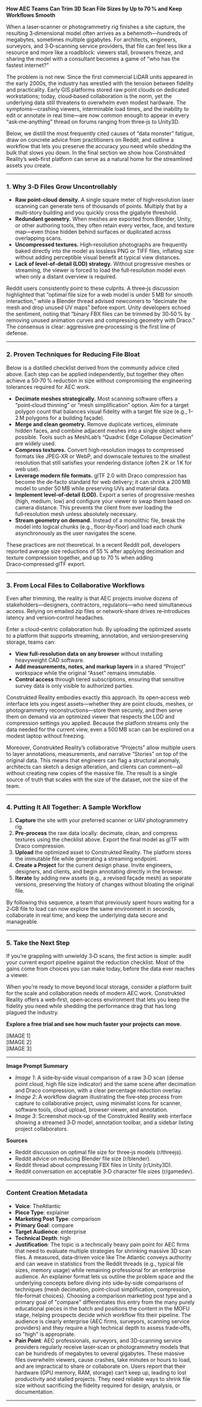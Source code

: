 **How AEC Teams Can Trim 3D Scan File Sizes by Up to 70 % and Keep Workflows Smooth**

When a laser‑scanner or photogrammetry rig finishes a site capture, the resulting 3‑dimensional model often arrives as a behemoth—hundreds of megabytes, sometimes multiple gigabytes. For architects, engineers, surveyors, and 3‑D‑scanning service providers, that file can feel less like a resource and more like a roadblock: viewers stall, browsers freeze, and sharing the model with a consultant becomes a game of “who has the fastest internet?”  

The problem is not new. Since the first commercial LiDAR units appeared in the early 2000s, the industry has wrestled with the tension between fidelity and practicality. Early GIS platforms stored raw point clouds on dedicated workstations; today, cloud‑based collaboration is the norm, yet the underlying data still threatens to overwhelm even modest hardware. The symptoms—crashing viewers, interminable load times, and the inability to edit or annotate in real time—are now common enough to appear in every “ask‑me‑anything” thread on forums ranging from three‑js to Unity3D.

Below, we distill the most frequently cited causes of “data monster” fatigue, draw on concrete advice from practitioners on Reddit, and outline a workflow that lets you preserve the accuracy you need while shedding the bulk that slows you down. In the final section we show how Construkted Reality’s web‑first platform can serve as a natural home for the streamlined assets you create.

---

### 1. Why 3‑D Files Grow Uncontrollably  

* **Raw point‑cloud density.** A single square meter of high‑resolution laser scanning can generate tens of thousands of points. Multiply that by a multi‑story building and you quickly cross the gigabyte threshold.  
* **Redundant geometry.** When meshes are exported from Blender, Unity, or other authoring tools, they often retain every vertex, face, and texture map—even those hidden behind surfaces or duplicated across overlapping scans.  
* **Uncompressed textures.** High‑resolution photographs are frequently baked directly into the model as lossless PNG or TIFF files, inflating size without adding perceptible visual benefit at typical view distances.  
* **Lack of level‑of‑detail (LOD) strategy.** Without progressive meshes or streaming, the viewer is forced to load the full‑resolution model even when only a distant overview is required.

Reddit users consistently point to these culprits. A three‑js discussion highlighted that “optimal file size for a web model is under 5 MB for smooth interaction,” while a Blender thread advised newcomers to “decimate the mesh and drop unused UV maps” before export. Unity developers echoed the sentiment, noting that “binary FBX files can be trimmed by 30‑50 % by removing unused animation curves and compressing geometry with Draco.” The consensus is clear: aggressive pre‑processing is the first line of defense.

---

### 2. Proven Techniques for Reducing File Bloat  

Below is a distilled checklist derived from the community advice cited above. Each step can be applied independently, but together they often achieve a 50‑70 % reduction in size without compromising the engineering tolerances required for AEC work.

* **Decimate meshes strategically.** Most scanning software offers a “point‑cloud thinning” or “mesh simplification” option. Aim for a target polygon count that balances visual fidelity with a target file size (e.g., 1–2 M polygons for a building façade).  
* **Merge and clean geometry.** Remove duplicate vertices, eliminate hidden faces, and combine adjacent meshes into a single object where possible. Tools such as MeshLab’s “Quadric Edge Collapse Decimation” are widely used.  
* **Compress textures.** Convert high‑resolution images to compressed formats like JPEG‑XR or WebP, and downscale textures to the smallest resolution that still satisfies your rendering distance (often 2 K or 1 K for web use).  
* **Leverage modern file formats.** glTF 2.0 with Draco compression has become the de‑facto standard for web delivery; it can shrink a 200 MB model to under 50 MB while preserving UVs and material data.  
* **Implement level‑of‑detail (LOD).** Export a series of progressive meshes (high, medium, low) and configure your viewer to swap them based on camera distance. This prevents the client from ever loading the full‑resolution mesh unless absolutely necessary.  
* **Stream geometry on demand.** Instead of a monolithic file, break the model into logical chunks (e.g., floor‑by‑floor) and load each chunk asynchronously as the user navigates the scene.  

These practices are not theoretical. In a recent Reddit poll, developers reported average size reductions of 55 % after applying decimation and texture compression together, and up to 70 % when adding Draco‑compressed glTF export.

---

### 3. From Local Files to Collaborative Workflows  

Even after trimming, the reality is that AEC projects involve dozens of stakeholders—designers, contractors, regulators—who need simultaneous access. Relying on emailed zip files or network‑share drives re‑introduces latency and version‑control headaches.

Enter a cloud‑centric collaboration hub. By uploading the optimized assets to a platform that supports streaming, annotation, and version‑preserving storage, teams can:

* **View full‑resolution data on any browser** without installing heavyweight CAD software.  
* **Add measurements, notes, and markup layers** in a shared “Project” workspace while the original “Asset” remains immutable.  
* **Control access** through tiered subscriptions, ensuring that sensitive survey data is only visible to authorized parties.  

Construkted Reality embodies exactly this approach. Its open‑access web interface lets you ingest assets—whether they are point clouds, meshes, or photogrammetry reconstructions—store them securely, and then serve them on demand via an optimized viewer that respects the LOD and compression settings you applied. Because the platform streams only the data needed for the current view, even a 500 MB scan can be explored on a modest laptop without freezing.

Moreover, Construkted Reality’s collaborative “Projects” allow multiple users to layer annotations, measurements, and narrative “Stories” on top of the original data. This means that engineers can flag a structural anomaly, architects can sketch a design alteration, and clients can comment—all without creating new copies of the massive file. The result is a single source of truth that scales with the size of the dataset, not the size of the team.

---

### 4. Putting It All Together: A Sample Workflow  

1. **Capture** the site with your preferred scanner or UAV photogrammetry rig.  
2. **Pre‑process** the raw data locally: decimate, clean, and compress textures using the checklist above. Export the final model as glTF with Draco compression.  
3. **Upload** the optimized asset to Construkted Reality. The platform stores the immutable file while generating a streaming endpoint.  
4. **Create a Project** for the current design phase. Invite engineers, designers, and clients, and begin annotating directly in the browser.  
5. **Iterate** by adding new assets (e.g., a revised façade mesh) as separate versions, preserving the history of changes without bloating the original file.  

By following this sequence, a team that previously spent hours waiting for a 2‑GB file to load can now explore the same environment in seconds, collaborate in real time, and keep the underlying data secure and manageable.

---

### 5. Take the Next Step  

If you’re grappling with unwieldy 3‑D scans, the first action is simple: audit your current export pipeline against the reduction checklist. Most of the gains come from choices you can make today, before the data ever reaches a viewer.  

When you’re ready to move beyond local storage, consider a platform built for the scale and collaboration needs of modern AEC work. Construkted Reality offers a web‑first, open‑access environment that lets you keep the fidelity you need while shedding the performance drag that has long plagued the industry.

**Explore a free trial and see how much faster your projects can move.**  

[IMAGE 1]  
[IMAGE 2]  
[IMAGE 3]  

---

**Image Prompt Summary**  
- *Image 1*: A side‑by‑side visual comparison of a raw 3‑D scan (dense point cloud, high file size indicator) and the same scene after decimation and Draco compression, with a clear percentage reduction overlay.  
- *Image 2*: A workflow diagram illustrating the five‑step process from capture to collaborative project, using minimalist icons for scanner, software tools, cloud upload, browser viewer, and annotation.  
- *Image 3*: Screenshot mock‑up of the Construkted Reality web interface showing a streamed 3‑D model, annotation toolbar, and a sidebar listing project collaborators.

**Sources**  
- Reddit discussion on optimal file size for three‑js models (r/threejs).  
- Reddit advice on reducing Blender file size (r/blender).  
- Reddit thread about compressing FBX files in Unity (r/Unity3D).  
- Reddit conversation on acceptable 3‑D character file sizes (r/gamedev). 
---
### Content Creation Metadata
- **Voice**: TheAtlantic
- **Piece Type**: explainer
- **Marketing Post Type**: comparison
- **Primary Goal**: compare
- **Target Audience**: enterprise
- **Technical Depth**: high
- **Justification**: The topic is a technically heavy pain point for AEC firms that need to evaluate multiple strategies for shrinking massive 3D scan files. A measured, data‑driven voice like The Atlantic conveys authority and can weave in statistics from the Reddit threads (e.g., typical file sizes, memory usage) while remaining professional for an enterprise audience. An explainer format lets us outline the problem space and the underlying concepts before diving into side‑by‑side comparisons of techniques (mesh decimation, point‑cloud simplification, compression, file‑format choices). Choosing a comparison marketing post type and a primary goal of "compare" differentiates this entry from the many purely educational pieces in the batch and positions the content in the MOFU stage, helping prospects decide which workflow fits their pipeline. The audience is clearly enterprise (AEC firms, surveyors, scanning service providers) and they require a high technical depth to assess trade‑offs, so "high" is appropriate.
- **Pain Point**: AEC professionals, surveyors, and 3D‑scanning service providers regularly receive laser‑scan or photogrammetry models that can be hundreds of megabytes to several gigabytes. These massive files overwhelm viewers, cause crashes, take minutes or hours to load, and are impractical to share or collaborate on. Users report that their hardware (GPU memory, RAM, storage) can’t keep up, leading to lost productivity and stalled projects. They need reliable ways to shrink file size without sacrificing the fidelity required for design, analysis, or documentation.
---
